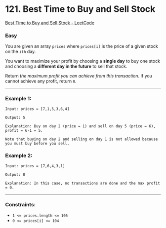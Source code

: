 # 121. Best Time to Buy and Sell Stock
[Best Time to Buy and Sell Stock - LeetCode](https://leetcode.com/problems/best-time-to-buy-and-sell-stock/)
### Easy

You are given an array `prices` where `prices[i]` is the price of a given stock on the `ith` day.

You want to maximize your profit by choosing a **single day** to buy one stock and choosing a **different day in the future** to sell that stock.

Return *the maximum profit you can achieve from this transaction.* If you cannot achieve any profit, return `0`.

---

### Example 1:

```
Input: prices = [7,1,5,3,6,4]

Output: 5

Explanation: Buy on day 2 (price = 1) and sell on day 5 (price = 6), profit = 6-1 = 5.

Note that buying on day 2 and selling on day 1 is not allowed because you must buy before you sell.
```

### Example 2:

```
Input: prices = [7,6,4,3,1]

Output: 0

Explanation: In this case, no transactions are done and the max profit = 0.  
```

---

### Constraints:
- `1 <= prices.length <= 105`
- `0 <= prices[i] <= 104`
